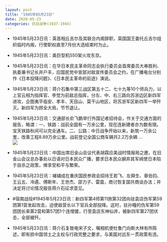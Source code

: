 ```yaml
---
layout: post
title: "1945年05月23日"
date: 2020-05-23
categories: 抗日战争(1937-1945)
---
```


<meta name="referrer" content="no-referrer" />

- 1945年5月23日讯：英首相丘吉尔及其联合内阁辞职，英国国王委托丘吉尔组织临时内阁，行使职权直至7月份大选结束时为止。 

- 1945年5月23日讯：美巨型机550架火攻东京。 

- 1945年5月23日讯：在华日本民主革命同志会执行委员会首席委员大串胜利、执委兼书记长井户丰，应国民党中宣部对敌宣传委员会之约，在广播电台分别作《日本投降问题》、《日本民主革命的前途》演说。 

- 1945年5月23日讯：蒋介石集中第三战区第五十二、七十九等10个师兵力，以上官云相为指挥官、李觉为前敌总指挥，分左、中、右三路向苏浙边区新四军进攻，企图夷平临安、孝丰、天目山、莫干山地区，将苏浙军区新四军一举歼灭。新四军为顾全大局，节节退让。 

- 1945年5月23日讯：交通部长俞飞鹏举行外国记者招待会，作关于交通方面的报告，略谓：一、铁路：战前全国有一万余公里，现在连新建者亦为数有限。宝天铁路秋间可以完全通车。二、公路：中日战争开始以来，新筑一万余公里，改善工程8.89万余公里。战前登记全国公商车辆共2.2万余辆 ... <br/><img src="https://wx1.sinaimg.cn/large/aca367d8ly1gf2arrz01zj20c80ayjri.jpg" />

- 1945年5月23日讯：中国出席旧金山会议代表胡霖应美战时情报局之邀，在旧金山会议总办事处以日语对日本民众广播，要求日本民众摒弃其军阀使日本陷于自杀之政策，俾享受和平与繁荣。 

- 1945年5月23日讯：褚辅成在重庆国民参政会招待王若飞、左舜生、章伯钧、王云五、冷遹、傅斯年、王世杰、邵力子、雷震，商讨恢复国共商谈办法；并决定将讨论情况报告蒋介石征求意见。 

- #宿南战役#1945年5月23日讯：新四军第4师第11旅第32团向驻袁店伪军第59团第1营发起攻击，迫使敌营长以下官兵全部投降。这时，驻孙疃的伪军第59团团长率第2营和第57团1个连增援，行至袁店东神仙井，被新四军第27团伏击，全部被歼。 

- 1945年5月23日讯：蒋介石复致电宋子文，嘱相机使杜鲁门向斯大林有所陈述，即有损中国领土之主权与行政完整之要求，与美国对远东一贯政策有违。 

